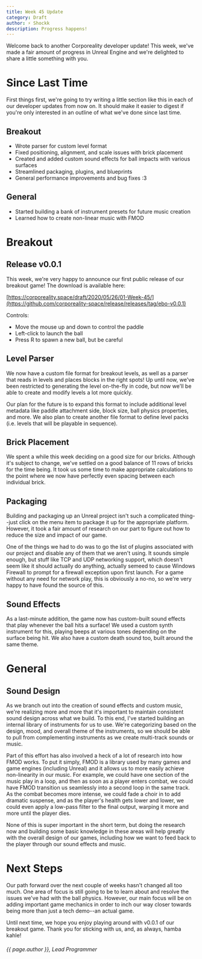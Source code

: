 ```yaml
---
title: Week 45 Update
category: Draft
author: ⚡ Shockk
description: Progress happens!
---
```


Welcome back to another Corporeality developer update! This week, we've made a fair amount of progress in Unreal Engine and we're delighted to share a little something with you.

# Since Last Time

First things first, we're going to try writing a little section like this in each of our developer updates from now on. It should make it easier to digest if you're only interested in an outline of what we've done since last time.

## Breakout

* Wrote parser for custom level format
* Fixed positioning, alignment, and scale issues with brick placement
* Created and added custom sound effects for ball impacts with various surfaces
* Streamlined packaging, plugins, and blueprints
* General performance improvements and bug fixes :3

## General

* Started building a bank of instrument presets for future music creation
* Learned how to create non-linear music with FMOD

# Breakout

## Release v0.0.1

This week, we're very happy to announce our first public release of our breakout game! The download is available here:

[https://corporeality.space/draft/2020/05/26/01-Week-45/](https://github.com/corporeality-space/release/releases/tag/ebo-v0.0.1)

Controls:

* Move the mouse up and down to control the paddle
* Left-click to launch the ball
* Press R to spawn a new ball, but be careful

## Level Parser

We now have a custom file format for breakout levels, as well as a parser that reads in levels and places blocks in the right spots! Up until now, we've been restricted to generating the level on-the-fly in code, but now we'll be able to create and modify levels a lot more quickly.

Our plan for the future is to expand this format to include additional level metadata like paddle attachment side, block size, ball physics properties, and more. We also plan to create another file format to define level packs (i.e. levels that will be playable in sequence).

## Brick Placement

We spent a while this week deciding on a good size for our bricks. Although it's subject to change, we've settled on a good balance of 11 rows of bricks for the time being. It took us some time to make appropriate calculations to the point where we now have perfectly even spacing between each individual brick.

## Packaging

Building and packaging up an Unreal project isn't such a complicated thing--just click on the menu item to package it up for the appropriate platform. However, it took a fair amount of research on our part to figure out how to reduce the size and impact of our game.

One of the things we had to do was to go the list of plugins associated with our project and disable any of them that we aren't using. It sounds simple enough, but stuff like TCP and UDP networking support, which doesn't seem like it should actually do anything, actually semeed to cause Windows Firewall to prompt for a firewall exception upon first launch. For a game without any need for network play, this is obviously a no-no, so we're very happy to have found the source of this.

## Sound Effects

As a last-minute addition, the game now has custom-built sound effects that play whenever the ball hits a surface! We used a custom synth instrument for this, playing beeps at various tones depending on the surface being hit. We also have a custom death sound too, built around the same theme.

# General

## Sound Design

As we branch out into the creation of sound effects and custom music, we're realizing more and more that it's important to maintain consistent sound design across what we build. To this end, I've started building an internal library of instruments for us to use. We're categorizing based on the design, mood, and overall theme of the instruments, so we should be able to pull from complementing instruments as we create multi-track sounds or music.

Part of this effort has also involved a heck of a lot of research into how FMOD works. To put it simply, FMOD is a library used by many games and game engines (including Unreal) and it allows us to more easily achieve non-linearity in our music. For example, we could have one section of the music play in a loop, and then as soon as a player enters combat, we could have FMOD transition us seamlessly into a second loop in the same track. As the combat becomes more intense, we could fade a choir in to add dramatic suspense, and as the player's health gets lower and lower, we could even apply a low-pass filter to the final output, warping it more and more until the player dies.

None of this is super important in the short term, but doing the research now and building some basic knowledge in these areas will help greatly with the overall design of our games, including how we want to feed back to the player through our sound effects and music.

# Next Steps

Our path forward over the next couple of weeks hasn't changed all too much. One area of focus is still going to be to learn about and resolve the issues we've had with the ball physics. However, our main focus will be on adding important game mechanics in order to inch our way closer towards being more than just a tech demo--an actual game.

Until next time, we hope you enjoy playing around with v0.0.1 of our breakout game. Thank you for sticking with us, and, as always, hamba kahle!

###### {{ page.author }}, Lead Programmer
